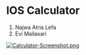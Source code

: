 # IOS Calculator
1) Najwa Atria Lefa
2) Evi Mailasari

[![Calculator-Screenshot.png](https://i.postimg.cc/nzqysW22/Calculator-Screenshot.png)](https://postimg.cc/phXG4qg5)
